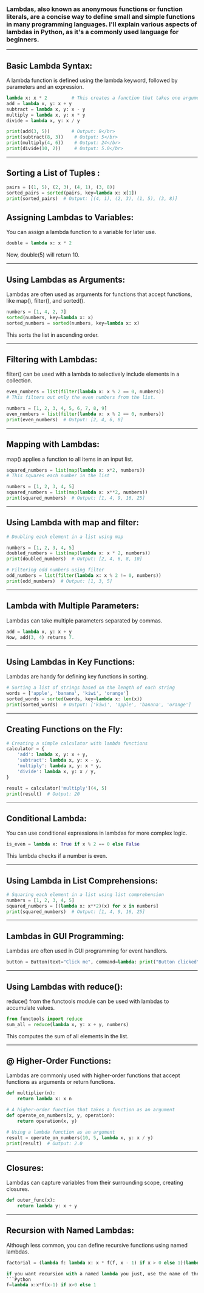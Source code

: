 ### Lambdas, also known as anonymous functions or function literals, are a concise way to define small and simple functions in many programming languages. I'll explain various aspects of lambdas in Python, as it's a commonly used language for beginners.
____________________
## Basic Lambda Syntax:

A lambda function is defined using the lambda keyword, followed by parameters and an expression.
```Python
lambda x: x * 2         # This creates a function that takes one argument x and returns x * 2.
add = lambda x, y: x + y
subtract = lambda x, y: x - y
multiply = lambda x, y: x * y
divide = lambda x, y: x / y

print(add(3, 5))        # Output: 8</br>
print(subtract(8, 3))    # Output: 5</br>
print(multiply(4, 6))    # Output: 24</br>
print(divide(10, 2))     # Output: 5.0</br>
```
____________________
## Sorting a List of Tuples :
```Python
pairs = [(1, 5), (2, 3), (4, 1), (3, 8)]
sorted_pairs = sorted(pairs, key=lambda x: x[1])
print(sorted_pairs)  # Output: [(4, 1), (2, 3), (1, 5), (3, 8)]
```

## Assigning Lambdas to Variables:
You can assign a lambda function to a variable for later use.
```Python
double = lambda x: x * 2
```
Now, double(5) will return 10.
____________________
## Using Lambdas as Arguments:
Lambdas are often used as arguments for functions that accept functions, like map(), filter(), and sorted().
```Python
numbers = [1, 4, 2, 7]
sorted(numbers, key=lambda x: x)
sorted_numbers = sorted(numbers, key=lambda x: x)
```
This sorts the list in ascending order.

____________________
## Filtering with Lambdas:
filter() can be used with a lambda to selectively include elements in a collection.
```Python
even_numbers = list(filter(lambda x: x % 2 == 0, numbers)) 
# This filters out only the even numbers from the list.
```
```Python
numbers = [1, 2, 3, 4, 5, 6, 7, 8, 9]
even_numbers = list(filter(lambda x: x % 2 == 0, numbers))
print(even_numbers)  # Output: [2, 4, 6, 8]
```
____________________
## Mapping with Lambdas:
map() applies a function to all items in an input list.

```Python
squared_numbers = list(map(lambda x: x*2, numbers))
# This squares each number in the list
```
```Python
numbers = [1, 2, 3, 4, 5]
squared_numbers = list(map(lambda x: x**2, numbers))
print(squared_numbers)  # Output: [1, 4, 9, 16, 25]
```
____________________
## Using Lambda with map and filter:
```Python
# Doubling each element in a list using map

numbers = [1, 2, 3, 4, 5]
doubled_numbers = list(map(lambda x: x * 2, numbers))
print(doubled_numbers)  # Output: [2, 4, 6, 8, 10]

# Filtering odd numbers using filter
odd_numbers = list(filter(lambda x: x % 2 != 0, numbers))
print(odd_numbers)  # Output: [1, 3, 5]
```
____________________
## Lambda with Multiple Parameters:
Lambdas can take multiple parameters separated by commas.
```Python
add = lambda x, y: x + y
Now, add(3, 4) returns 7.
```
____________________
## Using Lambdas in Key Functions:
Lambdas are handy for defining key functions in sorting.
```Python
# Sorting a list of strings based on the length of each string
words = ['apple', 'banana', 'kiwi', 'orange']
sorted_words = sorted(words, key=lambda x: len(x))
print(sorted_words)  # Output: ['kiwi', 'apple', 'banana', 'orange']
```
____________________
## Creating Functions on the Fly:
```Python
# Creating a simple calculator with lambda functions
calculator = {
    'add': lambda x, y: x + y,
    'subtract': lambda x, y: x - y,
    'multiply': lambda x, y: x * y,
    'divide': lambda x, y: x / y,
}

result = calculator['multiply'](4, 5)
print(result)  # Output: 20
```
____________________
## Conditional Lambda:
You can use conditional expressions in lambdas for more complex logic.
```Python
is_even = lambda x: True if x % 2 == 0 else False
```
This lambda checks if a number is even.
____________________
## Using Lambda in List Comprehensions:
```Python
# Squaring each element in a list using list comprehension
numbers = [1, 2, 3, 4, 5]
squared_numbers = [(lambda x: x**2)(x) for x in numbers]
print(squared_numbers)  # Output: [1, 4, 9, 16, 25]
```
____________________
## Lambdas in GUI Programming:
Lambdas are often used in GUI programming for event handlers.
```Python
button = Button(text="Click me", command=lambda: print("Button clicked"))
```
____________________
## Using Lambdas with reduce():
reduce() from the functools module can be used with lambdas to accumulate values.

```Python
from functools import reduce
sum_all = reduce(lambda x, y: x + y, numbers)
```
This computes the sum of all elements in the list.
____________________
## @ Higher-Order Functions:
Lambdas are commonly used with higher-order functions that accept functions as arguments or return functions.

```Python
def multiplier(n):
    return lambda x: x n
```
```Python
# A higher-order function that takes a function as an argument
def operate_on_numbers(x, y, operation):
    return operation(x, y)

# Using a lambda function as an argument
result = operate_on_numbers(10, 5, lambda x, y: x / y)
print(result)  # Output: 2.0
```
____________________
## Closures:
Lambdas can capture variables from their surrounding scope, creating closures.

```Python
def outer_func(x):
    return lambda y: x + y
```
____________________
## Recursion with Named Lambdas:
Although less common, you can define recursive functions using named lambdas.

```Python
factorial = (lambda f: lambda x: x * f(f, x - 1) if x > 0 else 1)(lambda f, x: x * f(f, x - 1) if x > 0 else 1)

if you want recursion with a named lambda you just, use the name of the function right in it:
```Python
f=lambda x:x*f(x-1) if x>0 else 1
```

